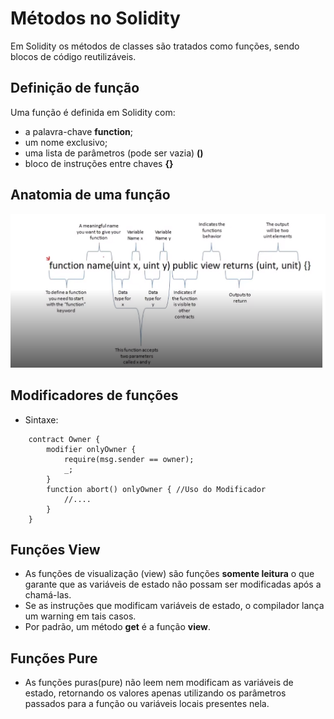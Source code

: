 # Métodos no Solidity

Em Solidity os métodos de classes são tratados como funções, sendo blocos de código reutilizáveis.

## Definição de função

Uma função é definida em Solidity com:

- a palavra-chave **function**;
- um nome exclusivo;
- uma lista de parâmetros (pode ser vazia) **()**
- bloco de instruções entre chaves **{}**

## Anatomia de uma função

<img src="Anatomia de uma funcao.png">

## Modificadores de funções

- Sintaxe:

```
    contract Owner {
        modifier onlyOwner {
            require(msg.sender == owner);
            _;
        }
        function abort() onlyOwner { //Uso do Modificador
            //....
        }
    }
```

## Funções View

- As funções de visualização (view) são funções **somente leitura** o que garante que as variáveis de estado não possam ser modificadas após a chamá-las.
- Se as instruções que modificam variáveis de estado, o compilador lança um warning em tais casos.
- Por padrão, um método **get** é a função **view**.

## Funções Pure

- As funções puras(pure) não leem nem modificam as variáveis de estado, retornando os valores apenas utilizando os parâmetros passados para a função ou variáveis locais presentes nela.

